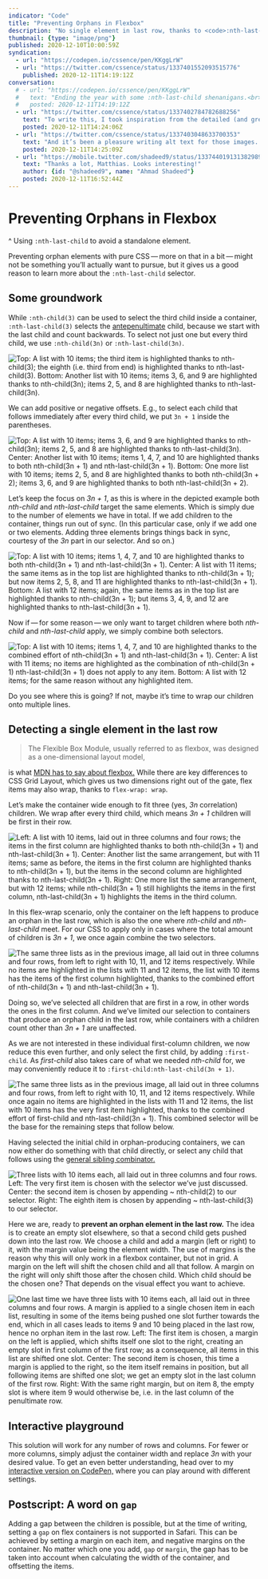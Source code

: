 ```yaml
---
indicator: "Code"
title: "Preventing Orphans in Flexbox"
description: "No single element in last row, thanks to <code>:nth-last-child</code>."
thumbnail: {type: "image/png"}
published: 2020-12-10T10:00:59Z
syndication:
  - url: "https://codepen.io/cssence/pen/KKggLrW"
  - url: "https://twitter.com/cssence/status/1337401552093515776"
    published: 2020-12-11T14:19:12Z
conversation:
  # - url: "https://codepen.io/cssence/pen/KKggLrW"
  #   text: "Ending the year with some :nth-last-child shenanigans.<br>[cssence.com/2020/prevent-orphan-in-flexbox](/2020/prevent-orphan-in-flexbox)"
  #   posted: 2020-12-11T14:19:12Z
  - url: "https://twitter.com/cssence/status/1337402784782688256"
    text: "To write this, I took inspiration from the detailed (and great!) blog posts [@shadeed9](https://twitter.com/shadeed9) is churning out at an incredible pace. So this one is more of a step-by-step guide, and I’ve used more images than in any other of my posts (though that bar wasn’t high).<br>[twitter.com/cssence/status/1337401552093515776](https://twitter.com/cssence/status/1337401552093515776)"
    posted: 2020-12-11T14:24:06Z
  - url: "https://twitter.com/cssence/status/1337403048633700353"
    text: "And it’s been a pleasure writing alt text for those images. The article clocks as a 4-5 minutes read, but if you swap the images for their alt text, the whole thing doubles(!) in length. 😊 #a11y"
    posted: 2020-12-11T14:25:09Z
  - url: "https://mobile.twitter.com/shadeed9/status/1337440191313829890"
    text: "Thanks a lot, Matthias. Looks interesting!"
    author: {id: "@shadeed9", name: "Ahmad Shadeed"}
    posted: 2020-12-11T16:52:44Z
---
```


# Preventing Orphans in Flexbox
^ Using `:nth-last-child` to avoid a standalone element.

Preventing orphan elements with pure CSS&thinsp;—&thinsp;more on that in a bit&thinsp;—&thinsp;might not be something you’ll actually want to pursue, but it gives us a good reason to learn more about the `:nth-last-child` selector.

## Some groundwork

While `:nth-child(3)` can be used to select the third child inside a container, `:nth-last-child(3)` selects the [antepenultimate](https://www.thefreedictionary.com/antepenultimate) child, because we start with the last child and count backwards. To select not just one but every third child, we use `:nth-child(3n)` or `:nth-last-child(3n)`.

<p class="blend"><img src="/2020/prevent-orphan-in-flexbox.1-nth-last-child.png" alt="Top: A list with 10 items; the third item is highlighted thanks to nth-child(3); the eighth (i.e. third from end) is highlighted thanks to nth-last-child(3). Bottom: Another list with 10 items; items 3, 6, and 9 are highlighted thanks to nth-child(3n); items 2, 5, and 8 are highlighted thanks to nth-last-child(3n)."></p>

We can add positive or negative offsets. E.g., to select each child that follows immediately after every third child, we put `3n + 1` inside the parentheses.

<p class="blend"><img src="/2020/prevent-orphan-in-flexbox.2-nth-last-child-offset.png" alt="Top: A list with 10 items; items 3, 6, and 9 are highlighted thanks to nth-child(3n); items 2, 5, and 8 are highlighted thanks to nth-last-child(3n). Center: Another list with 10 items; items 1, 4, 7, and 10 are highlighted thanks to both nth-child(3n + 1) and nth-last-child(3n + 1). Bottom: One more list with 10 items; items 2, 5, and 8 are highlighted thanks to both nth-child(3n + 2); items 3, 6, and 9 are highlighted thanks to both nth-last-child(3n + 2)."></p>

Let’s keep the focus on _3n + 1_, as this is where in the depicted example both _nth-child_ and _nth-last-child_ target the same elements. Which is simply due to the number of elements we have in total. If we add children to the container, things run out of sync. (In this particular case, only if we add one or two elements. Adding three elements brings things back in sync, courtesy of the _3n_ part in our selector. And so on.)

<p class="blend"><img src="/2020/prevent-orphan-in-flexbox.3-nth-last-child-elements.png" alt="Top: A list with 10 items; items 1, 4, 7, and 10 are highlighted thanks to both nth-child(3n + 1) and nth-last-child(3n + 1). Center: A list with 11 items; the same items as in the top list are highlighted thanks to nth-child(3n + 1); but now items 2, 5, 8, and 11 are highlighted thanks to nth-last-child(3n + 1). Bottom: A list with 12 items; again, the same items as in the top list are highlighted thanks to nth-child(3n + 1); but items 3, 4, 9, and 12 are highlighted thanks to nth-last-child(3n + 1)."></p>

Now if&thinsp;—&thinsp;for some reason&thinsp;—&thinsp;we only want to target children where both _nth-child_ and _nth-last-child_ apply, we simply combine both selectors.

<p class="blend"><img src="/2020/prevent-orphan-in-flexbox.4-nth-last-child-combined.png" alt="Top: A list with 10 items; items 1, 4, 7, and 10 are highlighted thanks to the combined effort of nth-child(3n + 1) and nth-last-child(3n + 1). Center: A list with 11 items; no items are highlighted as the combination of nth-child(3n + 1) nth-last-child(3n + 1) does not apply to any item. Bottom: A list with 12 items; for the same reason without any highlighted item."></p>

Do you see where this is going? If not, maybe it’s time to wrap our children onto multiple lines.

## Detecting a single element in the last row

> The Flexible Box Module, usually referred to as flexbox, was designed as a one-dimensional layout model,

is what [MDN has to say about flexbox.](https://developer.mozilla.org/en-US/docs/Web/CSS/CSS_Flexible_Box_Layout/Basic_Concepts_of_Flexbox) While there are key differences to CSS Grid Layout, which gives us two dimensions right out of the gate, flex items may also wrap, thanks to `flex-wrap: wrap`.

Let’s make the container wide enough to fit three (yes, _3n_ correlation) children. We wrap after every third child, which means _3n + 1_ children will be first in their row.

<p class="blend"><img src="/2020/prevent-orphan-in-flexbox.5-nth-last-child-elements-wrap.png" alt="Left: A list with 10 items, laid out in three columns and four rows; the items in the first column are highlighted thanks to both nth-child(3n + 1) and nth-last-child(3n + 1). Center: Another list the same arrangement, but with 11 items; same as before, the items in the first column are highlighted thanks to nth-child(3n + 1), but the items in the second column are highlighted thanks to nth-last-child(3n + 1). Right: One more list the same arrangement, but with 12 items; while nth-child(3n + 1) still highlights the items in the first column, nth-last-child(3n + 1) highlights the items in the third column."></p>

In this flex-wrap scenario, only the container on the left happens to produce an orphan in the last row, which is also the one where _nth-child_ and _nth-last-child_ meet. For our CSS to apply only in cases where the total amount of children is _3n + 1_, we once again combine the two selectors.

<p class="blend"><img src="/2020/prevent-orphan-in-flexbox.6-nth-last-child-combined-wrap.png" alt="The same three lists as in the previous image, all laid out in three columns and four rows, from left to right with 10, 11, and 12 items respectively. While no items are highlighted in the lists with 11 and 12 items, the list with 10 items has the items of the first column highlighted, thanks to the combined effort of nth-child(3n + 1) and nth-last-child(3n + 1)."></p>

Doing so, we’ve selected all children that are first in a row, in other words the ones in the first column. And we’ve limited our selection to containers that produce an orphan child in the last row, while containers with a children count other than _3n + 1_ are unaffected.

As we are not interested in these individual first-column children, we now reduce this even further, and only select the first child, by adding `:first-child`. As _first-child_ also takes care of what we needed _nth-child_ for, we may conveniently reduce it to `:first-child:nth-last-child(3n + 1)`.

<p class="blend"><img src="/2020/prevent-orphan-in-flexbox.7-nth-last-child-first-child.png" alt="The same three lists as in the previous image, all laid out in three columns and four rows, from left to right with 10, 11, and 12 items respectively. While once again no items are highlighted in the lists with 11 and 12 items, the list with 10 items has the very first item highlighted, thanks to the combined effort of first-child and nth-last-child(3n + 1). This combined selector will be the base for the remaining steps that follow below."></p>

Having selected the initial child in orphan-producing containers, we can now either do something with that child directly, or select any child that follows using the [general sibling combinator.](https://developer.mozilla.org/en-US/docs/Web/CSS/General_sibling_combinator)

<p class="blend"><img src="/2020/prevent-orphan-in-flexbox.8-nth-last-child-targets.png" alt="Three lists with 10 items each, all laid out in three columns and four rows. Left: The very first item is chosen with the selector we’ve just discussed. Center: the second item is chosen by appending ~ nth-child(2) to our selector. Right: The eighth item is chosen by appending ~ nth-last-child(3) to our selector."></p>

Here we are, ready to **prevent an orphan element in the last row.** The idea is to create an empty slot elsewhere, so that a second child gets pushed down into the last row. We choose a child and add a margin (left or right) to it, with the margin value being the element width. The use of margins is the reason why this will only work in a flexbox container, but not in grid. A margin on the left will shift the chosen child and all that follow. A margin on the right will only shift those after the chosen child. Which child should be the chosen one? That depends on the visual effect you want to achieve.

<p class="blend"><img src="/2020/prevent-orphan-in-flexbox.9-nth-last-child-margin.png" alt="One last time we have three lists with 10 items each, all laid out in three columns and four rows. A margin is applied to a single chosen item in each list, resulting in some of the items being pushed one slot further towards the end, which in all cases leads to items 9 and 10 being placed in the last row, hence no orphan item in the last row. Left: The first item is chosen, a margin on the left is applied, which shifts itself one slot to the right, creating an empty slot in first column of the first row; as a consequence, all items in this list are shifted one slot. Center: The second item is chosen, this time a margin is applied to the right, so the item itself remains in position, but all following items are shifted one slot; we get an empty slot in the last column of the first row. Right: With the same right margin, but on item 8, the empty slot is where item 9 would otherwise be, i.e. in the last column of the penultimate row."></p>

## Interactive playground

This solution will work for any number of rows and columns. For fewer or more columns, simply adjust the container width and replace _3n_ with your desired value. To get an even better understanding, head over to my [interactive version on CodePen,](#showcase) where you can play around with different settings.

## Postscript: A word on `gap`

Adding a gap between the children is possible, but at the time of writing, setting a `gap` on flex containers is not supported in Safari. This can be achieved by setting a margin on each item, and negative margins on the container. No matter which one you add, `gap` or `margin`, the gap has to be taken into account when calculating the width of the container, and offsetting the items.
